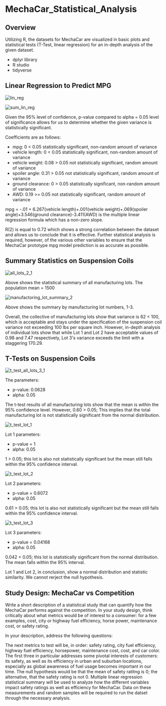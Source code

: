 # MechaCar_Statistical_Analysis

## Overview

Utilizing R, the datasets for MechaCar are visualized in basic plots and statistical tests (T-Test, linear regression) for an in-depth analysis of the given dataset.

- dplyr library
- R studio
- tidyverse

## Linear Regression to Predict MPG

![lin_reg](https://user-images.githubusercontent.com/107447038/193476562-6db829dd-5afc-4f3b-aae7-87ea9e9d3c1e.png)

![sum_lin_reg](https://user-images.githubusercontent.com/107447038/193476578-f6dd38e9-386e-4205-ad23-a3328075842e.png)

Given the 95% level of confidence, p-value compared to alpha = 0.05 level of significance allows for us to determine whether the given variance is statistically significant. 

Coefficients are as follows:
- mpg: 0 < 0.05 statistically significant, non-random amount of variance
- vehicle length: 0 < 0.05 statistically significant, non-random amount of variance
- vehicle weight: 0.08 > 0.05 not statistically significant, random amount of variance
- spoiler angle: 0.31 > 0.05 not statistically significant, random amount of variance
- ground clearance: 0 > 0.05 statistically significant, non-random amount of variance
- AWD: 0.19 >= 0.05 not statistically significant, random amount of variance


mpg = -.01 + 6.267(vehicle length)+.001(vehicle weight)+.069(spoiler angle)+3.546(ground clearance)-3.411(AWD) is the multiple linear regression formula which has a non-zero slope. 

R(2) is equal to 0.72 which shows a strong correlation between the dataset and allows us to conclude that it is effective. Further statistical analysis is required, however, of the various other variables to ensure that the MechaCar prototype mpg model prediction is as accurate as possible.

## Summary Statistics on Suspension Coils

![all_lots_2_1](https://user-images.githubusercontent.com/107447038/193476759-0ac8f332-b03b-49a1-9242-ead117ddbefb.png)

Above shows the statistical summary of all manufacturing lots. The population mean = 1500

![manufactoring_lot_summary_2](https://user-images.githubusercontent.com/107447038/193476794-6d698a78-05d7-46c0-a024-fc5738656741.png)

Above shows the summary by manufacturing lot numbers, 1-3. 

Overall, the collective of manufacturing lots show that variance is 62 < 100, which is acceptable and stays under the specification of the suspension coil variance not exceeding 100 lbs per square inch. However, in-depth analysis of individual lots show that while Lot 1 and Lot 2 have acceptable values of 0.98 and 7.47 respectively, Lot 3's variance exceeds the limit with a staggering 170.29. 


## T-Tests on Suspension Coils
![t_test_all_lots_3_1](https://user-images.githubusercontent.com/107447038/193476896-d432f1bf-d2fb-4783-bfcd-3b0755c20f71.png)

The parameters:
- p-value: 0.0628
- alpha: 0.05

The t-test results of all manufacturing lots show that the mean is within the 95% confidence level. However, 0.60 > 0.05; This implies that the total manufacturing lot is not statistically significant from the normal distribution.

![t_test_lot_1](https://user-images.githubusercontent.com/107447038/193476902-4aafcce7-f7c9-45a1-a8c0-987b5b839f6e.png)

Lot 1 parameters:
- p-value = 1
- alpha: 0.05

1 > 0.05; this lot is also not statistically significant but the mean still falls within the 95% confidence interval.

![t_test_lot_2](https://user-images.githubusercontent.com/107447038/193476908-c5efbe94-3bc3-432f-97fc-7e343cc71c8f.png)

Lot 2 parameters:
- p-value = 0.6072
- alpha: 0.05

0.61 > 0.05; this lot is also not statistically significant but the mean still falls within the 95% confidence interval.

![t_test_lot_3](https://user-images.githubusercontent.com/107447038/193476912-0c9a73f6-3b93-4f6e-b2bc-8c9b24de3d11.png)

Lot 3 parameters:
- p-value = 0.04168
- alpha: 0.05

0.042 < 0.05; this lot is statistically significant from the normal distribution. The mean falls within the 95% interval.

Lot 1 and Lot 2, in conclusion, show a normal distribution and statistic similarity. We cannot rerject the null hypothesis.


## Study Design: MechaCar vs Competition

Write a short description of a statistical study that can quantify how the MechaCar performs against the competition. In your study design, think critically about what metrics would be of interest to a consumer: for a few examples, cost, city or highway fuel efficiency, horse power, maintenance cost, or safety rating.

In your description, address the following questions:

The next metrics to test will be, in order: safety rating, city fuel efficiency, highway fuel efficiency, horsepower, maintenance cost, cost, and car color. The first three in particular addresses some pivotal interests of customers: its safety, as well as its efficiency in urban and suburban locations, especially as global awareness of fuel usage becomes important in our time.  The null hypothesis would be that the mean of safety ratitng is 0; the alternative, that the safety rating is not 0. Multiple linear regression statistical summary will be used to analyze how the different variables impact safety ratings as well as efficiency for MechaCar.  Data on these measurements and random samples will be required to run the datset through the necessary analysis.
